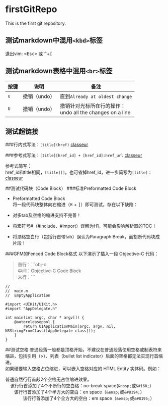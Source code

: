 # firstGitRepo
This is the first git repository.

测试markdown中混用`<kbd>`标签
---
退出vim:
<kbd>\<Esc\></kbd> 或 <kbd>^</kbd>+<kbd>[</kbd>

测试markdown表格中混用`<br>`标签
---
按键           | 说明        | 备注
--------------|-------------|--------
`u`           | 撤销（undo） | 直到`Already at oldest change`
`U`           | 撤销（undo） | 撤销针对光标所在行的操作：<br>undo all the changes on a line

测试超链接
---
###行内式写法：`[title](href)`
[classeur](http://classeur.io/)

###参考式写法：`[title][href_id] + [href_id]:href_url`
[classeur][classeur-url-id]

参考式简写：  
href_id和title相同，`[title][]`。也可省掉href_id，进一步简写为`[title]`：  
[classeur]

[classeur-url-id]:http://classeur.io/
[classeur]:http://classeur.io/

##测试代码块（Code Block）
###标准Preformatted Code Block

- Preformatted Code Block  
将一段代码块整体向右缩进（<kbd>⌘</kbd> + <kbd>]</kbd>）即可测试。存在以下缺陷：

 - 对多tab及空格的缩进支持不完善！
 - 将宏符号#（#include、#import）误解为H1，可能会影响解析器的TOC！
 - 将顶格空白行（包括行首带tab）误认为Paragraph Break，而割断代码块成片段！

###GFM的Fenced Code Block格式
以下演示了插入一段 Objective-C 代码：

  > 首行：\`\`\`obj-c  
  > 中间：Objective-C Code Block  
  > 末行：\`\`\`

```obj-c
//
//  main.m
//  EmptyApplication
	
#import <UIKit/UIKit.h>
#import "AppDelegate.h"
	
int main(int argc, char * argv[]) {
	@autoreleasepool {
		return UIApplicationMain(argc, argv, nil, NSStringFromClass([AppDelegate class]));
	}
}
```

##测试空格
普通段落一般都是顶格开始，不建议在普通段落使用空格或制表符来缩进，包括引用（>）、列表（bullet list indicator）后面的空格都无法实现行首缩进。  
如果硬要输入空格占位缩进，可以嵌入空格对应的 HTML Entity 实体码。例如：

  普通自然行行首敲2个空格无占位缩进效果。  
&nbsp;&nbsp;&#160;&#160;该行行首添加了4个不断行的空白格：no-break space(`&nbsp;`或`&#160;`）  
&ensp;&ensp;&ensp;&ensp;该行行首添加了4个半方大的空白：en space（`&ensp;`或`&#8194;`）  
&emsp;&emsp;&#8195;&#8195;该行行首添加了4个全方大的空白：em space（`&emsp;`或`&#8195;`）  
